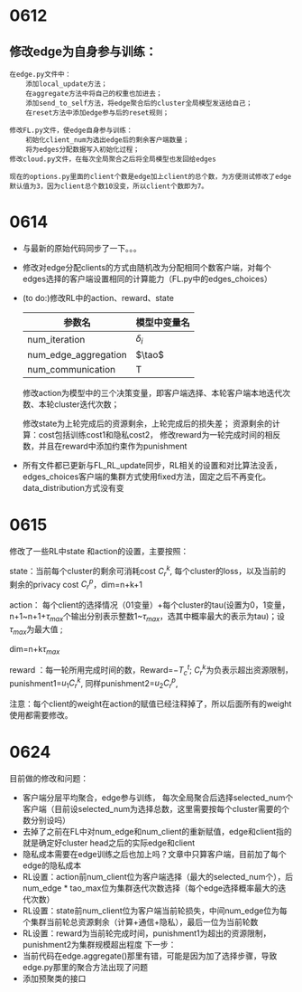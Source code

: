 # 0612
## 修改edge为自身参与训练：

    在edge.py文件中：
        添加local_update方法；
        在aggregate方法中将自己的权重也加进去；
        添加send_to_self方法，将edge聚合后的cluster全局模型发送给自己；
        在reset方法中添加edge参与后的reset规则；
    
    修改FL.py文件，使edge自身参与训练：
        初始化client_num为选出edge后的剩余客户端数量；
        将为edges分配数据写入初始化过程；
    修改cloud.py文件，在每次全局聚合之后将全局模型也发回给edges
    
    现在的options.py里面的client个数是edge加上client的总个数，为方便测试修改了edge默认值为3，因为client总个数10没变，所以client个数即为7。
# 0614
- 与最新的原始代码同步了一下。。。
- 修改对edge分配clients的方式由随机改为分配相同个数客户端，对每个edges选择的客户端设置相同的计算能力（FL.py中的edges_choices）
- (to do:)修改RL中的action、reward、state

    | 参数名 |模型中变量名|
    | ---|---|
    |num_iteration        |$\delta_i$|
    |num_edge_aggregation|$\tao$|
    |num_communication    |T|
    
    修改action为模型中的三个决策变量，即客户端选择、本轮客户端本地迭代次数、本轮cluster迭代次数；
        
    修改state为上轮完成后的资源剩余，上轮完成后的损失差；
        资源剩余的计算：cost包括训练cost1和隐私cost2，
    修改reward为一轮完成时间的相反数，并且在reward中添加约束作为punishment

- 所有文件都已更新与FL_RL_update同步，RL相关的设置和对比算法没丢，edges_choices客户端的集群方式使用fixed方法，固定之后不再变化。data_distribution方式没有变

# 0615

修改了一些RL中state 和action的设置，主要按照：

state：当前每个cluster的剩余可消耗cost $C_{r}^{k}$, 每个cluster的loss，以及当前的剩余的privacy cost $C_{r}^{p}$，dim=n+k+1

action： 每个client的选择情况（01变量）+每个cluster的tau(设置为0，1变量，n+1~n+1+$\tau_{max}$个输出分别表示整数1~$\tau_{max}$，选其中概率最大的表示为tau)；设$\tau_{max}$为最大值 ;

dim=n+k$\tau_{max}$

reward ：每一轮所用完成时间的数，Reward=$-T_{c}^{t}$; $C_{r}^{k}$为负表示超出资源限制，punishment1=$u_{1}C_{r}^{k}$, 同样punishment2=$u_{2}C_{r}^{p}$,

注意：每个client的weight在action的赋值已经注释掉了，所以后面所有的weight使用都需要修改。


# 0624
目前做的修改和问题：
- 客户端分层平均聚合，edge参与训练， 每次全局聚合后选择selected_num个客户端（目前设selected_num为选择总数，这里需要按每个cluster需要的个数分别设吗）
- 去掉了之前在FL中对num_edge和num_client的重新赋值，edge和client指的就是确定好cluster head之后的实际edge和client
- 隐私成本需要在edge训练之后也加上吗？文章中只算客户端，目前加了每个edge的隐私成本
- RL设置：action前num_client位为客户端选择（最大的selected_num个），后num_edge * tao_max位为集群迭代次数选择（每个edge选择概率最大的迭代次数）
- RL设置：state前num_client位为客户端当前轮损失，中间num_edge位为每个集群当前轮总资源剩余（计算+通信+隐私），最后一位为当前轮数
- RL设置：reward为当前轮完成时间，punishment1为超出的资源限制，punishment2为集群规模超出程度
下一步：
- 当前代码在edge.aggregate()那里有错，可能是因为加了选择步骤，导致edge.py那里的聚合方法出现了问题
- 添加预聚类的接口
